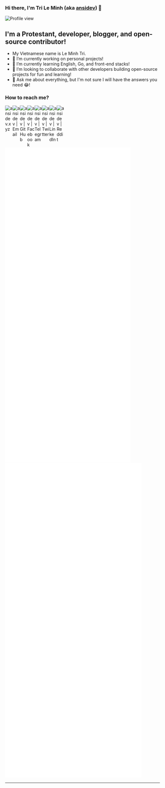 ### Hi there, I'm Tri Le Minh (aka [ansidev][website]) 👋

<div>
  <img src="https://komarev.com/ghpvc/?username=ansidev" alt="Profile view" />
</div>

## I'm a Protestant, developer, blogger, and open-source contributor!
- My Vietnamese name is Le Minh Tri.
- 🔭 I’m currently working on personal projects!
- 🌱 I’m currently learning English, Go, and front-end stacks!
- 👯 I’m looking to collaborate with other developers building open-source projects for fun and learning!
- 💬 Ask me about everything, but I'm not sure I will have the answers you need 😂!

### How to reach me?

[<img align="left" alt="ansidev.xyz" width="24px" src="https://ansidev.xyz/pwa-192x192.png" />][website]
[<img align="left" width="24px" src="https://cdn.jsdelivr.net/npm/bootstrap-icons@1.9.1/icons/envelope-fill.svg" alt="ansidev | Email" />][email]
[<img align="left" width="24px" src="https://cdn.jsdelivr.net/npm/bootstrap-icons@1.9.1/icons/github.svg"        alt="ansidev | GitHub" />][github]
[<img align="left" width="24px" src="https://cdn.jsdelivr.net/npm/bootstrap-icons@1.9.1/icons/facebook.svg"      alt="ansidev | Facebook" />][facebook]
[<img align="left" width="24px" src="https://cdn.jsdelivr.net/npm/bootstrap-icons@1.9.1/icons/telegram.svg"      alt="ansidev | Telegram" />][telegram]
[<img align="left" width="24px" src="https://cdn.jsdelivr.net/npm/bootstrap-icons@1.9.1/icons/twitter.svg"       alt="ansidev | Twitter" />][twitter]
[<img align="left" width="24px" src="https://cdn.jsdelivr.net/npm/bootstrap-icons@1.9.1/icons/linkedin.svg"      alt="ansidev | LinkedIn" />][linkedin]
[<img align="left" width="24px" src="https://cdn.jsdelivr.net/npm/bootstrap-icons@1.9.1/icons/reddit.svg"        alt="ansidev | Reddit" />][reddit]

<br/>

<img src="./github_metrics_01.svg" />
<img src="./github_metrics_02.svg" />

---

[website]: https://ansidev.xyz
[email]: ansidev@gmail.com
[github]: https://github.com/ansidev
[facebook]: https://facebook.com/leminhtri.py
[telegram]: https://t.me/ansidev
[twitter]: https://twitter.com/ansidev
[linkedin]: https://www.linkedin.com/in/tri-le-minh-1b05bb51/
[reddit]: https://reddit.com/u/ansidev